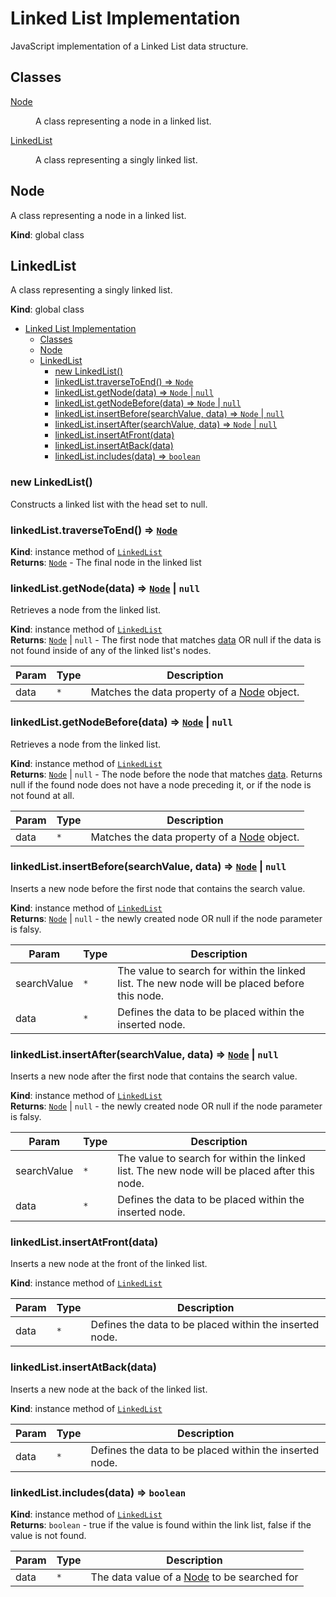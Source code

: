 # Linked List Implementation

JavaScript implementation of a Linked List data structure.

## Classes

<dl>
<dt><a href="#Node">Node</a></dt>
<dd><p>A class representing a node in a linked list.</p>
</dd>
<dt><a href="#LinkedList">LinkedList</a></dt>
<dd><p>A class representing a singly linked list.</p>
</dd>
</dl>

<a name="Node"></a>

## Node

A class representing a node in a linked list.

**Kind**: global class  
<a name="LinkedList"></a>

## LinkedList

A class representing a singly linked list.

**Kind**: global class

- [Linked List Implementation](#linked-list-implementation)
  - [Classes](#classes)
  - [Node](#node)
  - [LinkedList](#linkedlist)
    - [new LinkedList()](#new-linkedlist)
    - [linkedList.traverseToEnd() ⇒ <code>Node</code>](#linkedlisttraversetoend--node)
    - [linkedList.getNode(data) ⇒ <code>Node</code> \| <code>null</code>](#linkedlistgetnodedata--node--null)
    - [linkedList.getNodeBefore(data) ⇒ <code>Node</code> \| <code>null</code>](#linkedlistgetnodebeforedata--node--null)
    - [linkedList.insertBefore(searchValue, data) ⇒ <code>Node</code> \| <code>null</code>](#linkedlistinsertbeforesearchvalue-data--node--null)
    - [linkedList.insertAfter(searchValue, data) ⇒ <code>Node</code> \| <code>null</code>](#linkedlistinsertaftersearchvalue-data--node--null)
    - [linkedList.insertAtFront(data)](#linkedlistinsertatfrontdata)
    - [linkedList.insertAtBack(data)](#linkedlistinsertatbackdata)
    - [linkedList.includes(data) ⇒ <code>boolean</code>](#linkedlistincludesdata--boolean)

<a name="new_LinkedList_new"></a>

### new LinkedList()

Constructs a linked list with the head set to null.

<a name="LinkedList+traverseToEnd"></a>

### linkedList.traverseToEnd() ⇒ [<code>Node</code>](#Node)

**Kind**: instance method of [<code>LinkedList</code>](#LinkedList)  
**Returns**: [<code>Node</code>](#Node) - The final node in the linked list  
<a name="LinkedList+getNode"></a>

### linkedList.getNode(data) ⇒ [<code>Node</code>](#Node) \| <code>null</code>

Retrieves a node from the linked list.

**Kind**: instance method of [<code>LinkedList</code>](#LinkedList)  
**Returns**: [<code>Node</code>](#Node) \| <code>null</code> - The first node that matches [data](data)
OR null if the data is not found inside of any of the linked list's nodes.

| Param | Type            | Description                                          |
| ----- | --------------- | ---------------------------------------------------- |
| data  | <code>\*</code> | Matches the data property of a [Node](#Node) object. |

<a name="LinkedList+getNodeBefore"></a>

### linkedList.getNodeBefore(data) ⇒ [<code>Node</code>](#Node) \| <code>null</code>

Retrieves a node from the linked list.

**Kind**: instance method of [<code>LinkedList</code>](#LinkedList)  
**Returns**: [<code>Node</code>](#Node) \| <code>null</code> - The node before the node that matches [data](data). Returns null if the found node does not have a node preceding it, or if the node is not found at all.

| Param | Type            | Description                                          |
| ----- | --------------- | ---------------------------------------------------- |
| data  | <code>\*</code> | Matches the data property of a [Node](#Node) object. |

<a name="LinkedList+insertBefore"></a>

### linkedList.insertBefore(searchValue, data) ⇒ [<code>Node</code>](#Node) \| <code>null</code>

Inserts a new node before the first node that contains the search value.

**Kind**: instance method of [<code>LinkedList</code>](#LinkedList)  
**Returns**: [<code>Node</code>](#Node) \| <code>null</code> - the newly created node OR null if the node parameter is falsy.

| Param       | Type            | Description                                                                                   |
| ----------- | --------------- | --------------------------------------------------------------------------------------------- |
| searchValue | <code>\*</code> | The value to search for within the linked list. The new node will be placed before this node. |
| data        | <code>\*</code> | Defines the data to be placed within the inserted node.                                       |

<a name="LinkedList+insertAfter"></a>

### linkedList.insertAfter(searchValue, data) ⇒ [<code>Node</code>](#Node) \| <code>null</code>

Inserts a new node after the first node that contains the search value.

**Kind**: instance method of [<code>LinkedList</code>](#LinkedList)  
**Returns**: [<code>Node</code>](#Node) \| <code>null</code> - the newly created node OR null if the node parameter is falsy.

| Param       | Type            | Description                                                                                  |
| ----------- | --------------- | -------------------------------------------------------------------------------------------- |
| searchValue | <code>\*</code> | The value to search for within the linked list. The new node will be placed after this node. |
| data        | <code>\*</code> | Defines the data to be placed within the inserted node.                                      |

<a name="LinkedList+insertAtFront"></a>

### linkedList.insertAtFront(data)

Inserts a new node at the front of the linked list.

**Kind**: instance method of [<code>LinkedList</code>](#LinkedList)

| Param | Type            | Description                                             |
| ----- | --------------- | ------------------------------------------------------- |
| data  | <code>\*</code> | Defines the data to be placed within the inserted node. |

<a name="LinkedList+insertAtBack"></a>

### linkedList.insertAtBack(data)

Inserts a new node at the back of the linked list.

**Kind**: instance method of [<code>LinkedList</code>](#LinkedList)

| Param | Type            | Description                                             |
| ----- | --------------- | ------------------------------------------------------- |
| data  | <code>\*</code> | Defines the data to be placed within the inserted node. |

<a name="LinkedList+includes"></a>

### linkedList.includes(data) ⇒ <code>boolean</code>

**Kind**: instance method of [<code>LinkedList</code>](#LinkedList)  
**Returns**: <code>boolean</code> - true if the value is found within the link list, false if the value is not found.

| Param | Type            | Description                                          |
| ----- | --------------- | ---------------------------------------------------- |
| data  | <code>\*</code> | The data value of a [Node](#Node) to be searched for |
